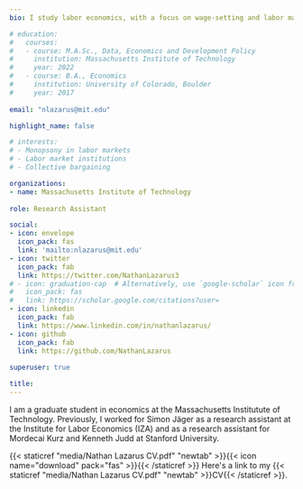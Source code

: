 ```yaml
---
bio: I study labor economics, with a focus on wage-setting and labor market institutions.

# education:
#   courses:
#   - course: M.A.Sc., Data, Economics and Development Policy
#     institution: Massachusetts Institute of Technology
#     year: 2022
#   - course: B.A., Economics
#     institution: University of Colorado, Boulder
#     year: 2017
    
email: "nlazarus@mit.edu"

highlight_name: false

# interests:
# - Monopsony in labor markets
# - Labor market institutions
# - Collective bargaining

organizations:
- name: Massachusetts Institute of Technology
  
role: Research Assistant

social:
- icon: envelope
  icon_pack: fas
  link: 'mailto:nlazarus@mit.edu'
- icon: twitter
  icon_pack: fab
  link: https://twitter.com/NathanLazarus3
# - icon: graduation-cap  # Alternatively, use `google-scholar` icon from `ai` icon pack
#   icon_pack: fas
#   link: https://scholar.google.com/citations?user=
- icon: linkedin
  icon_pack: fab
  link: https://www.linkedin.com/in/nathanlazarus/
- icon: github
  icon_pack: fab
  link: https://github.com/NathanLazarus
  
superuser: true

title: 
---
```


I am a graduate student in economics at the Massachusetts Institutute of Technology. Previously, I worked for Simon Jäger as a research assistant at the Institute for Labor Economics (IZA) and as a research assistant for Mordecai Kurz and Kenneth Judd at Stanford University.

<!-- I received a M.A.Sc. in Data, Economics and Development Policy from MIT in 2022 and a B.A. in Economics from the University of Colorado in 2017. I previously worked as a research assistant for Mordecai Kurz and Kenneth Judd at Stanford University. -->

{{< staticref "media/Nathan Lazarus CV.pdf" "newtab" >}}{{< icon name="download" pack="fas" >}}{{< /staticref >}} Here's a link to my {{< staticref "media/Nathan Lazarus CV.pdf" "newtab" >}}CV{{< /staticref >}}.
